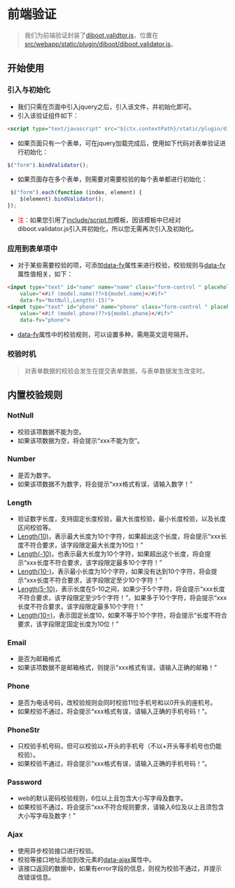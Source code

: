 # 前端验证

> 我们为前端验证封装了[diboot.validtor.js]()，位置在[src/webapp/static/plugin/diboot/diboot.validator.js]()。

## 开始使用

### 引入与初始化

* 我们只需在页面中引入jquery之后，引入该文件，并初始化即可。
* 引入该验证组件如下：

```html
<script type="text/javascript" src="${ctx.contextPath}/static/plugin/diboot/diboot.validator.js"></script>
```

* 如果页面只有一个表单，可在jquery加载完成后，使用如下代码对表单验证进行初始化：

```javascript
$("form").bindValidator();
```

* 如果页面存在多个表单，则需要对需要校验的每个表单都进行初始化：

```javascript
 $("form").each(function (index, element) {
    $(element).bindValidator();
});
```

* <font color="red">注：</font>如果您引用了[include/script.ftl]()模板，因该模板中已经对diboot.validator.js引入并初始化，所以您无需再次引入及初始化。

### 应用到表单项中

* 对于某些需要校验的项，可添加[data-fv]()属性来进行校验，校验规则与[data-fv]()属性值相关，如下：

```html
<input type="text" id="name" name="name" class="form-control " placeholder="名称"
    value="<#if (model.name)??>${model.name}</#if>" 
    data-fv="NotNull,Length(-15)">
<input type="text" id="phone" name="phone" class="form-control " placeholder="电话"
    value="<#if (model.phone)??>${model.phone}</#if>" 
    data-fv="phone">
```

* [data-fv]()属性中的校验规则，可以设置多种，需用英文逗号隔开。

### 校验时机

> 对表单数据的校验会发生在提交表单数据，与表单数据发生改变时。

## 内置校验规则

### NotNull

* 校验该项数据不能为空。
* 如果该项数据为空，将会提示“xxx不能为空”。

### Number

* 是否为数字。
* 如果该项数据不为数字，将会提示“xxx格式有误，请输入数字！”

### Length

* 验证数字长度，支持固定长度校验，最大长度校验，最小长度校验，以及长度区间校验等。
* [Length(10)]()，表示最大长度为10个字符，如果超出这个长度，将会提示“xxx长度不符合要求，该字段限定最大长度为10位！”
* [Length(-10)]()，也表示最大长度为10个字符，如果超出这个长度，将会提示“xxx长度不符合要求，该字段限定最多10个字符！”
* [Length(10-)]()，表示最小长度为10个字符，如果没有达到10个字符，将会提示“xxx长度不符合要求，该字段限定至少10个字符！”
* [Length(5-10)]()，表示长度在5-10之间，如果少于5个字符，将会提示“xxx长度不符合要求，该字段限定至少5个字符！”，如果多于10个字符，将会提示“xxx长度不符合要求，该字段限定最多10个字符！”
* [Length(10=)]()，表示固定长度10，如果不等于10个字符，将会提示“长度不符合要求，该字段限定固定长度为10位！”

### Email

* 是否为邮箱格式
* 如果该项数据不是邮箱格式，则提示“xxx格式有误，请输入正确的邮箱！”

### Phone

* 是否为电话号码，改校验规则会同时校验11位手机号和以0开头的座机号。
* 如果校验不通过，将会提示“xxx格式有误，请输入正确的手机号码！”。

### PhoneStr

* 只校验手机号码，但可以校验以+开头的手机号（不以+开头等手机号也仍能校验）。
* 如果校验不通过，将会提示“xxx格式有误，请输入正确的手机号码！”。

### Password

* web的默认密码校验规则，6位以上且包含大小写字母及数字。
* 如果校验不通过，将会提示“xxx不符合规则要求，请输入6位及以上且须包含大小写字母及数字！”

### Ajax

* 使用异步校验接口进行校验。
* 校验等接口地址添加到改元素的[data-ajax]()属性中。
* 该接口返回的数据中，如果有error字段的信息，则视为校验不通过，并提示改错误信息。